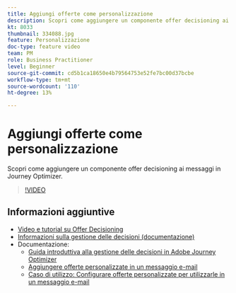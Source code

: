 ```yaml
---
title: Aggiungi offerte come personalizzazione
description: Scopri come aggiungere un componente offer decisioning ai messaggi in Journey Optimizer.
kt: 8033
thumbnail: 334088.jpg
feature: Personalizzazione
doc-type: feature video
team: PM
role: Business Practitioner
level: Beginner
source-git-commit: cd5b1ca18650e4b79564753e52fe7bc00d37bcbe
workflow-type: tm+mt
source-wordcount: '110'
ht-degree: 13%

---
```



# Aggiungi offerte come personalizzazione

Scopri come aggiungere un componente offer decisioning ai messaggi in Journey Optimizer.

>[!VIDEO](https://video.tv.adobe.com/v/334088?quality=12)

## Informazioni aggiuntive

* [Video e tutorial su Offer Decisioning](https://experienceleague.adobe.com/docs/offer-decisioning-learn/tutorials/overview.html?lang=it)
* [Informazioni sulla gestione delle decisioni (documentazione)](https://experienceleague.adobe.com/docs/journey-optimizer/using/offer-decisioniong/get-started/starting-offer-decisioning.html)
* Documentazione:
   * [Guida introduttiva alla gestione delle decisioni in Adobe Journey Optimizer](https://experienceleague.adobe.com/docs/journey-optimizer/using/offer-decisioniong/get-started/starting-offer-decisioning.html)
   * [Aggiungere offerte personalizzate in un messaggio e-mail](https://experienceleague.adobe.com/docs/journey-optimizer/using/create-messages/deliver-personalized-offers.html)
   * [Caso di utilizzo: Configurare offerte personalizzate per utilizzarle in un messaggio e-mail](https://experienceleague.adobe.com/docs/journey-optimizer/using/offer-decisioniong/offers-e2e.html)
